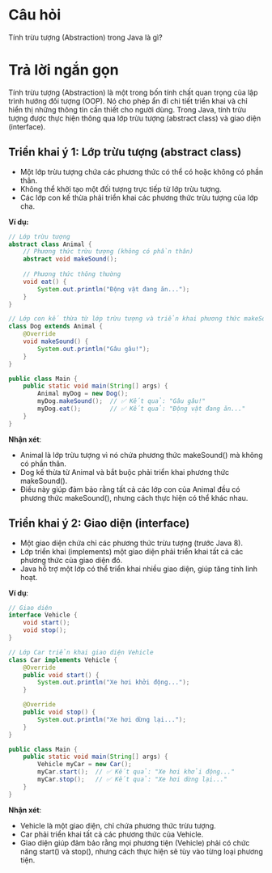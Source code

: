 # Câu hỏi
Tính trừu tượng (Abstraction) trong Java là gì?

# Trả lời ngắn gọn  
Tính trừu tượng (Abstraction) là một trong bốn tính chất quan trọng của lập trình hướng đối tượng (OOP). Nó cho phép ẩn đi chi tiết triển khai và chỉ hiển thị những thông tin cần thiết cho người dùng. Trong Java, tính trừu tượng được thực hiện thông qua lớp trừu tượng (abstract class) và giao diện (interface).


## Triển khai ý 1: Lớp trừu tượng (abstract class)
*	Một lớp trừu tượng chứa các phương thức có thể có hoặc không có phần thân.
*	Không thể khởi tạo một đối tượng trực tiếp từ lớp trừu tượng.
*	Các lớp con kế thừa phải triển khai các phương thức trừu tượng của lớp cha.

**Ví dụ:**
```java
// Lớp trừu tượng
abstract class Animal {
    // Phương thức trừu tượng (không có phần thân)
    abstract void makeSound();
    
    // Phương thức thông thường
    void eat() {
        System.out.println("Động vật đang ăn...");
    }
}

// Lớp con kế thừa từ lớp trừu tượng và triển khai phương thức makeSound()
class Dog extends Animal {
    @Override
    void makeSound() {
        System.out.println("Gâu gâu!");
    }
}

public class Main {
    public static void main(String[] args) {
        Animal myDog = new Dog();
        myDog.makeSound();  // ✅ Kết quả: "Gâu gâu!"
        myDog.eat();        // ✅ Kết quả: "Động vật đang ăn..."
    }
}

```

**Nhận xét**:
*	Animal là lớp trừu tượng vì nó chứa phương thức makeSound() mà không có phần thân.
*	Dog kế thừa từ Animal và bắt buộc phải triển khai phương thức makeSound().
*	Điều này giúp đảm bảo rằng tất cả các lớp con của Animal đều có phương thức makeSound(), nhưng cách thực hiện có thể khác nhau.


## Triển khai ý 2: Giao diện (interface)
*	Một giao diện chứa chỉ các phương thức trừu tượng (trước Java 8).
*	Lớp triển khai (implements) một giao diện phải triển khai tất cả các phương thức của giao diện đó.
*	Java hỗ trợ một lớp có thể triển khai nhiều giao diện, giúp tăng tính linh hoạt.

**Ví dụ**:
```java
// Giao diện
interface Vehicle {
    void start();
    void stop();
}

// Lớp Car triển khai giao diện Vehicle
class Car implements Vehicle {
    @Override
    public void start() {
        System.out.println("Xe hơi khởi động...");
    }

    @Override
    public void stop() {
        System.out.println("Xe hơi dừng lại...");
    }
}

public class Main {
    public static void main(String[] args) {
        Vehicle myCar = new Car();
        myCar.start();  // ✅ Kết quả: "Xe hơi khởi động..."
        myCar.stop();   // ✅ Kết quả: "Xe hơi dừng lại..."
    }
}


```
**Nhận xét**:
*	Vehicle là một giao diện, chỉ chứa phương thức trừu tượng.
*	Car phải triển khai tất cả các phương thức của Vehicle.
*	Giao diện giúp đảm bảo rằng mọi phương tiện (Vehicle) phải có chức năng start() và stop(), nhưng cách thực hiện sẽ tùy vào từng loại phương tiện.
